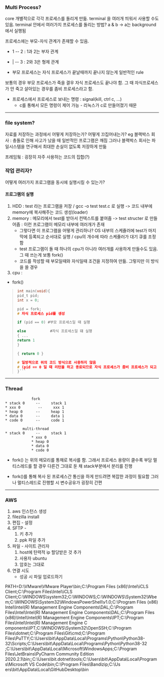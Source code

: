 

### Multi Process? 

core 개별적으로 각각 프로세스를 돌리게 만듦.
terminal 을 여러개 띄워서 사용할 수도 있음. 
terminal 안에서 여러가지 프로세스를 돌리는 방법? a & b 
-> a는 background에서 실행됨

프로세스에는 부모-자식 관계가 존재할 수 있음.
* 1 -- 2 : 1과 2는 부자 관계
* | -- 3 : 2와 3은 형제 관계


* 부모 프로세스는 자식 프로세스가 끝날때까지 끝나지 않는게 일반적인 rule

보통의 경우 부모 프로세스가 죽을 결우 자식 프로세스도 끝나야 함. 
그 때 자식프로세스가 안 죽고 살아있는 경우를 좀비 프로세스라고 함.   

* 프로세스에서 프로세스로 보내는 명령 : signal(kill, ctrl c, ...) 
    * c를 통해서 모든 명령이 제어 가능 - 리눅스가 c로 만들어졌기 때문 

--- 
### file system? 
자료를 저장하는 과정에서 어떻게 저장하는가? 어떻게 끄집어내는가?
eg 블랙박스 회사 : 충돌로 인해 사고가 났을 때 일반적인 프로그램은 깨짐 
그러나 블랙박스 회사는 파일시스템을 연구해서 최대한 손실이 없도록 저장하게 만듦

프레임웤 : 굉장히 자주 사용하는 코드의 집합(?)

### 작업 관리자? 
어떻게 여러가지 프로그램을 동시에 실행시킬 수 있는가?

#### 프로그램의 실행 
1. HDD : test 라는 프로그램을 저장 / gcc -o test test.c 로 실행 -> 코드 내부에 memory에 복사해주는 코드 생성(loader)
1. memory : 메모리에서 test를 받아서 컨텍스트를 붙여줌 -> test structer 로 만들어줌 : 이런 프로그램이 메모리 내부에 여러개가 존재
    * 그렇다면 이 프로그램을 어떻게 관리하나? OS 내부의 스케쥴러에 test가 마지막에 등록되고 순서대로 실행 / cpu의 개수에 따라 스케쥴러가 대기 큐를 조정함
    * test 프로그램이 돌 때 하나의 cpu가 아니라 여러개를 사용하게 만들수도 있음. 그 때 쓰는게 보통 fork()
    * 코드를 작성할 때 부모일때와 자식일때 조건을 지정하여 만듦. 그렇지만 이 방식을 쓸 경우 
1. cpu :  

* fork()
>```c
>int main(void){
>pid_t pid;
>int x = 0;
>
>pid = fork;    
># 자식 프로세스 pid를 생성
>
>if (pid == 0) #부모 프로세스일 때 실행
>
>else           #자식 프로세스일 떄 실행
>{ ...
>return 1 
>}
>
>{ return 0 }
>
># 일방적으로 위의 코드 방식으로 사용하지 않음 
># (pid == 0 일 때 리턴을 하고 종료되므로 자식 프로세스가 좀비 프로세스가 되고 부모없이 돌아가게 됨)
>}```
---
### Thread

                fork
    * stack 0     --     stack 1
    * xxx 0        --     xxx 1
    * heap 0      --     heap 1
    * data 0      --     data 1
    * code 0      --     code 1
    
            multi-thread
    * stack 0     --     stack 1
                * xxx 0
                * heap 0
                * data 0
                * code 0
    
* fork() 는 위의 메모리를 통채로 복사를 함. 그래서 프로세스 용량이 클수록 부담
멀티스레드를 할 경우 다른건 그대로 둔 채 stack부분에서 분리를 진행 

* fork()를 통해 복사 된 프로세스간 통신을 하게 만드려면 복잡한 과정이 필요함
그러나 멀티스레드로 진행할 시 변수공유가 굉장히 간편

 


---
### AWS
1. aws 인스턴스 생성
1. filezilla install
1. 편집 - 설정
1. SFTP -
    1. 키 추가
    1. ppk 파일 추가
1. 파일 - 사이트 관리자
    1. host에 탄력적 ip 할당받은 것 추가
    1. 사용자 ubuntu 
    1. 암호는 그대로
1. 연결 시도
    * 성공 시 파일 업로드하기


PATH=D:\VMware\VMware Player\bin\;C:\Program Files (x86)\Intel\iCLS Client\;C:\Program Files\Intel\iCLS Client\;C:\WINDOWS\system32;C:\WINDOWS;C:\WINDOWS\System32\Wbem;C:\WINDOWS\System32\WindowsPowerShell\v1.0\;C:\Program Files (x86)\
Intel\Intel(R) Management Engine Components\DAL;C:\Program Files\Intel\Intel(R) Management Engine Components\DAL;C:\Program Files (x86)\Intel\Intel(R) Management Engine Components\IPT;C:\Program Files\Intel\Intel(R) Management Engine C
omponents\IPT;C:\WINDOWS\System32\OpenSSH\;C:\Program Files\dotnet\;C:\Program Files\Git\cmd;C:\Program Files\PuTTY\;C:\Users\bit\AppData\Local\Programs\Python\Python38-32\Scripts\;C:\Users\bit\AppData\Local\Programs\Python\Python38-32
\;C:\Users\bit\AppData\Local\Microsoft\WindowsApps;C:\Program Files\JetBrains\PyCharm Community Edition 2020.2.1\bin;;C:\Users\bit\.dotnet\tools;C:\Users\bit\AppData\Local\Programs\Microsoft VS Code\bin;C:\Program Files\Bandizip\;C:\Us
ers\bit\AppData\Local\GitHubDesktop\bin










